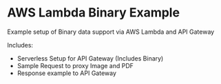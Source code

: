 # AWS Lambda Binary Example

Example setup of Binary data support via AWS Lambda and API Gateway

Includes:
- Serverless Setup for API Gateway (Includes Binary)
- Sample Request to proxy Image and PDF
- Response example to API Gateway


